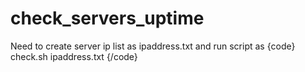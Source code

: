 # check_servers_uptime
Need to create server ip list as ipaddress.txt and run script as
{code}
check.sh ipaddress.txt
{/code}
